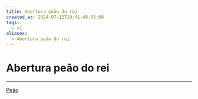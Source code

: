 ```yaml
---
title: Abertura peão do rei
created_at: 2024-07-12T19:41:48-03:00
tags:
  - v1
aliases:
  - Abertura peão do rei
---
```

# Abertura peão do rei
---

[Peão](_insight/2024/07/2024-07-06-Peão_xadrez.md)
